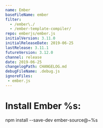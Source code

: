 ```yaml
---
name: Ember
baseFileName: ember
filter:
  - /ember\./
  - /ember-template-compiler/
repo: emberjs/ember.js
initialVersion: 3.11.0
initialReleaseDate: 2019-06-25
lastRelease: 3.11.1
futureVersion: 3.12.0
channel: release
date: 2019-06-25
changelogPath: CHANGELOG.md
debugFileName: .debug.js
ignoreFiles:
 - ember.js
---
```

# Install Ember %s:
npm install --save-dev ember-source@~%s
